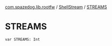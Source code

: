 [com.spazedog.lib.rootfw](../index.md) / [ShellStream](index.md) / [STREAMS](.)

# STREAMS

`var STREAMS: Int`